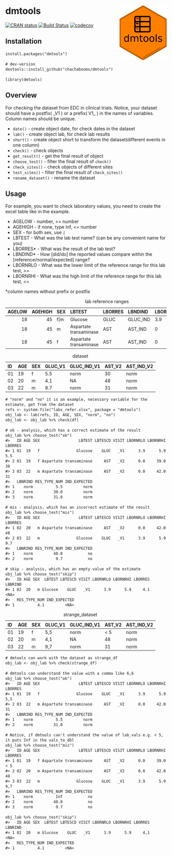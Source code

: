 dmtools <img src='man/figures/logo.png' align="right" height="170" />
=====================================================================

[![CRAN
status](https://www.r-pkg.org/badges/version/dmtools)](https://CRAN.R-project.org/package=dmtools)
[![Build
Status](https://travis-ci.com/chachabooms/dmtools.svg?token=pmH5ZxVz4xaZTjx5TDKs&branch=master)](https://travis-ci.com/chachabooms/dmtools)
[![codecov](https://codecov.io/gh/chachabooms/dmtools/branch/master/graph/badge.svg?token=AEKUFWUUXZ)](https://codecov.io/gh/chachabooms/dmtools)

Installation
------------

    install.packages("dmtools")

    # dev-version
    devtools::install_github("chachabooms/dmtools")

    library(dmtools)

Overview
--------

For checking the dataset from EDC in clinical trials. Notice, your
dataset should have a postfix( \_V1 ) or a prefix( V1\_ ) in the names
of variables. Column names should be unique.

-   `date()` - create object date, for check dates in the dataset
-   `lab()` - create object lab, for check lab results
-   `short()` - create object short to transform the dataset(different
    events in one column)
-   `check()` - check objects
-   `get_result()` - get the final result of object
-   `choose_test()` - filter the final result of `check()`
-   `check_sites()` - check objects of different sites
-   `test_sites()` - filter the final result of `check_sites()`
-   `rename_dataset()` - rename the dataset

Usage
-----

For example, you want to check laboratory values, you need to create the
excel table like in the example.

-   AGELOW - number, &gt;= number
-   AGEHIGH - if none, type Inf, &lt;= number  
-   SEX - for both sex, use `|`
-   LBTEST - What was the lab test name? (can be any convenient name for
    you)
-   LBORRES\* - What was the result of the lab test?
-   LBNDIND\* - How \[did/do\] the reported values compare within the
    \[reference/normal/expected\] range?
-   LBORNRLO - What was the lower limit of the reference range for this
    lab test, &gt;=
-   LBORNRHI - What was the high limit of the reference range for this
    lab test, &lt;=

\*column names without prefix or postfix

<table>
<caption>lab reference ranges</caption>
<thead>
<tr class="header">
<th style="text-align: right;">AGELOW</th>
<th style="text-align: right;">AGEHIGH</th>
<th style="text-align: left;">SEX</th>
<th style="text-align: left;">LBTEST</th>
<th style="text-align: left;">LBORRES</th>
<th style="text-align: left;">LBNDIND</th>
<th style="text-align: left;">LBORNRLO</th>
<th style="text-align: left;">LBORNRHI</th>
</tr>
</thead>
<tbody>
<tr class="odd">
<td style="text-align: right;">18</td>
<td style="text-align: right;">45</td>
<td style="text-align: left;">f|m</td>
<td style="text-align: left;">Glucose</td>
<td style="text-align: left;">GLUC</td>
<td style="text-align: left;">GLUC_IND</td>
<td style="text-align: left;">3.9</td>
<td style="text-align: left;">5.9</td>
</tr>
<tr class="even">
<td style="text-align: right;">18</td>
<td style="text-align: right;">45</td>
<td style="text-align: left;">m</td>
<td style="text-align: left;">Aspartate transaminase</td>
<td style="text-align: left;">AST</td>
<td style="text-align: left;">AST_IND</td>
<td style="text-align: left;">0</td>
<td style="text-align: left;">42</td>
</tr>
<tr class="odd">
<td style="text-align: right;">18</td>
<td style="text-align: right;">45</td>
<td style="text-align: left;">f</td>
<td style="text-align: left;">Aspartate transaminase</td>
<td style="text-align: left;">AST</td>
<td style="text-align: left;">AST_IND</td>
<td style="text-align: left;">0</td>
<td style="text-align: left;">39</td>
</tr>
</tbody>
</table>

<table>
<caption>dataset</caption>
<thead>
<tr class="header">
<th style="text-align: left;">ID</th>
<th style="text-align: left;">AGE</th>
<th style="text-align: left;">SEX</th>
<th style="text-align: left;">GLUC_V1</th>
<th style="text-align: left;">GLUC_IND_V1</th>
<th style="text-align: left;">AST_V2</th>
<th style="text-align: left;">AST_IND_V2</th>
</tr>
</thead>
<tbody>
<tr class="odd">
<td style="text-align: left;">01</td>
<td style="text-align: left;">19</td>
<td style="text-align: left;">f</td>
<td style="text-align: left;">5.5</td>
<td style="text-align: left;">norm</td>
<td style="text-align: left;">30</td>
<td style="text-align: left;">norm</td>
</tr>
<tr class="even">
<td style="text-align: left;">02</td>
<td style="text-align: left;">20</td>
<td style="text-align: left;">m</td>
<td style="text-align: left;">4.1</td>
<td style="text-align: left;">NA</td>
<td style="text-align: left;">48</td>
<td style="text-align: left;">norm</td>
</tr>
<tr class="odd">
<td style="text-align: left;">03</td>
<td style="text-align: left;">22</td>
<td style="text-align: left;">m</td>
<td style="text-align: left;">9.7</td>
<td style="text-align: left;">norm</td>
<td style="text-align: left;">31</td>
<td style="text-align: left;">norm</td>
</tr>
</tbody>
</table>

    # "norm" and "no" it is an example, necessary variable for the estimate, get from the dataset
    refs <- system.file("labs_refer.xlsx", package = "dmtools")
    obj_lab <- lab(refs, ID, AGE, SEX, "norm", "no")
    obj_lab <- obj_lab %>% check(df)

    # ok - analysis, which has a correct estimate of the result
    obj_lab %>% choose_test("ok")
    #>   ID AGE SEX                 LBTEST LBTESCD VISIT LBORNRLO LBORNRHI LBORRES
    #> 1 01  19   f                Glucose    GLUC   _V1      3.9      5.9     5.5
    #> 2 01  19   f Aspartate transaminase     AST   _V2      0.0     39.0      30
    #> 3 03  22   m Aspartate transaminase     AST   _V2      0.0     42.0      31
    #>   LBNRIND RES_TYPE_NUM IND_EXPECTED
    #> 1    norm          5.5         norm
    #> 2    norm         30.0         norm
    #> 3    norm         31.0         norm

    # mis - analysis, which has an incorrect estimate of the result
    obj_lab %>% choose_test("mis")
    #>   ID AGE SEX                 LBTEST LBTESCD VISIT LBORNRLO LBORNRHI LBORRES
    #> 1 02  20   m Aspartate transaminase     AST   _V2      0.0     42.0      48
    #> 2 03  22   m                Glucose    GLUC   _V1      3.9      5.9     9.7
    #>   LBNRIND RES_TYPE_NUM IND_EXPECTED
    #> 1    norm         48.0           no
    #> 2    norm          9.7           no

    # skip - analysis, which has an empty value of the estimate
    obj_lab %>% choose_test("skip")
    #>   ID AGE SEX  LBTEST LBTESCD VISIT LBORNRLO LBORNRHI LBORRES LBNRIND
    #> 1 02  20   m Glucose    GLUC   _V1      3.9      5.9     4.1    <NA>
    #>   RES_TYPE_NUM IND_EXPECTED
    #> 1          4.1         <NA>

<table>
<caption>strange_dataset</caption>
<thead>
<tr class="header">
<th style="text-align: left;">ID</th>
<th style="text-align: left;">AGE</th>
<th style="text-align: left;">SEX</th>
<th style="text-align: left;">GLUC_V1</th>
<th style="text-align: left;">GLUC_IND_V1</th>
<th style="text-align: left;">AST_V2</th>
<th style="text-align: left;">AST_IND_V2</th>
</tr>
</thead>
<tbody>
<tr class="odd">
<td style="text-align: left;">01</td>
<td style="text-align: left;">19</td>
<td style="text-align: left;">f</td>
<td style="text-align: left;">5,5</td>
<td style="text-align: left;">norm</td>
<td style="text-align: left;">&lt; 5</td>
<td style="text-align: left;">norm</td>
</tr>
<tr class="even">
<td style="text-align: left;">02</td>
<td style="text-align: left;">20</td>
<td style="text-align: left;">m</td>
<td style="text-align: left;">4,1</td>
<td style="text-align: left;">NA</td>
<td style="text-align: left;">48</td>
<td style="text-align: left;">norm</td>
</tr>
<tr class="odd">
<td style="text-align: left;">03</td>
<td style="text-align: left;">22</td>
<td style="text-align: left;">m</td>
<td style="text-align: left;">9,7</td>
<td style="text-align: left;">norm</td>
<td style="text-align: left;">31</td>
<td style="text-align: left;">norm</td>
</tr>
</tbody>
</table>

    # dmtools can work with the dataset as strange_df
    obj_lab <- obj_lab %>% check(strange_df)

    # dmtools can understand the value with a comma like 6,6 
    obj_lab %>% choose_test("ok")
    #>   ID AGE SEX                 LBTEST LBTESCD VISIT LBORNRLO LBORNRHI LBORRES
    #> 1 01  19   f                Glucose    GLUC   _V1      3.9      5.9     5,5
    #> 2 03  22   m Aspartate transaminase     AST   _V2      0.0     42.0      31
    #>   LBNRIND RES_TYPE_NUM IND_EXPECTED
    #> 1    norm          5.5         norm
    #> 2    norm         31.0         norm

    # Notice, if dmtools can't understand the value of lab_vals e.g. < 5, it puts Inf in the vals_to_dbl
    obj_lab %>% choose_test("mis")
    #>   ID AGE SEX                 LBTEST LBTESCD VISIT LBORNRLO LBORNRHI LBORRES
    #> 1 01  19   f Aspartate transaminase     AST   _V2      0.0     39.0     < 5
    #> 2 02  20   m Aspartate transaminase     AST   _V2      0.0     42.0      48
    #> 3 03  22   m                Glucose    GLUC   _V1      3.9      5.9     9,7
    #>   LBNRIND RES_TYPE_NUM IND_EXPECTED
    #> 1    norm          Inf           no
    #> 2    norm         48.0           no
    #> 3    norm          9.7           no

    obj_lab %>% choose_test("skip")
    #>   ID AGE SEX  LBTEST LBTESCD VISIT LBORNRLO LBORNRHI LBORRES LBNRIND
    #> 1 02  20   m Glucose    GLUC   _V1      3.9      5.9     4,1    <NA>
    #>   RES_TYPE_NUM IND_EXPECTED
    #> 1          4.1         <NA>
